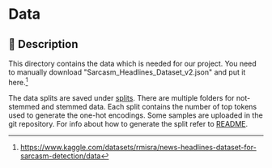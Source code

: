 # Data

## 🚀 Description

This directory contains the data which is needed for our project. You need to manually download "Sarcasm_Headlines_Dataset_v2.json" and put it here.[^1] 

The data splits are saved under [splits](./splits/). There are multiple folders for not-stemmed and stemmed data. Each split contains the number of top tokens used to generate the one-hot encodings. Some samples are uploaded in the git repository. For info about how to generate the split refer to [README](../src/README.md). 


[^1]: https://www.kaggle.com/datasets/rmisra/news-headlines-dataset-for-sarcasm-detection/data